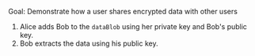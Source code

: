 Goal: Demonstrate how a user shares encrypted data with other users

1. Alice adds Bob to the `dataBlob` using her private key and Bob's public key.
2. Bob extracts the data using his public key.
